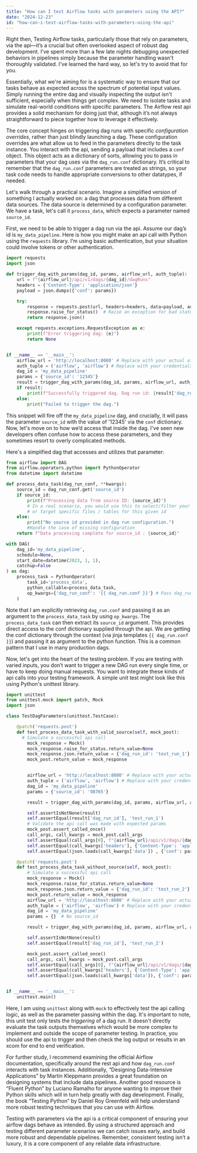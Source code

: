 ```yaml
---
title: "How can I test Airflow tasks with parameters using the API?"
date: "2024-12-23"
id: "how-can-i-test-airflow-tasks-with-parameters-using-the-api"
---
```


Right then,  Testing Airflow tasks, particularly those that rely on parameters, via the api—it’s a crucial but often overlooked aspect of robust dag development. I’ve spent more than a few late nights debugging unexpected behaviors in pipelines simply because the parameter handling wasn't thoroughly validated. I've learned the hard way, so let's try to avoid that for you.

Essentially, what we're aiming for is a systematic way to ensure that our tasks behave as expected across the spectrum of potential input values. Simply running the entire dag and visually inspecting the output isn't sufficient, especially when things get complex. We need to isolate tasks and simulate real-world conditions with specific parameters. The Airflow rest api provides a solid mechanism for doing just that, although it’s not always straightforward to piece together how to leverage it effectively.

The core concept hinges on triggering dag runs with specific *configuration overrides*, rather than just blindly launching a dag. These configuration overrides are what allow us to feed in the parameters directly to the task instance. You interact with the api, sending a payload that includes a `conf` object. This object acts as a dictionary of sorts, allowing you to pass in parameters that your dag uses via the `dag_run.conf` dictionary. It’s critical to remember that the `dag_run.conf` parameters are treated as strings, so your task code needs to handle appropriate conversions to other datatypes, if needed.

Let's walk through a practical scenario. Imagine a simplified version of something I actually worked on: a dag that processes data from different data sources. The data source is determined by a configuration parameter. We have a task, let's call it `process_data`, which expects a parameter named `source_id`.

First, we need to be able to trigger a dag run via the api. Assume our dag’s id is `my_data_pipeline`. Here is how you might make an api call with Python using the `requests` library. I’m using basic authentication, but your situation could involve tokens or other authentication.

```python
import requests
import json

def trigger_dag_with_params(dag_id, params, airflow_url, auth_tuple):
    url = f"{airflow_url}/api/v1/dags/{dag_id}/dagRuns"
    headers = {'Content-Type': 'application/json'}
    payload = json.dumps({'conf': params})

    try:
        response = requests.post(url, headers=headers, data=payload, auth=auth_tuple)
        response.raise_for_status()  # Raise an exception for bad status codes
        return response.json()

    except requests.exceptions.RequestException as e:
        print(f"Error triggering dag: {e}")
        return None


if __name__ == '__main__':
    airflow_url = 'http://localhost:8080' # Replace with your actual airflow url
    auth_tuple = ('airflow', 'airflow') # Replace with your credentials
    dag_id = 'my_data_pipeline'
    params = {'source_id': '12345'}
    result = trigger_dag_with_params(dag_id, params, airflow_url, auth_tuple)
    if result:
        print(f"Successfully triggered dag. Dag run id: {result['dag_run_id']}")
    else:
        print("Failed to trigger the dag.")
```

This snippet will fire off the `my_data_pipeline` dag, and crucially, it will pass the parameter `source_id` with the value of '12345' via the `conf` dictionary. Now, let's move on to how we’d access that inside the dag. I've seen new developers often confuse how to access these parameters, and they sometimes resort to overly complicated methods.

Here's a simplified dag that accesses and utilizes that parameter:

```python
from airflow import DAG
from airflow.operators.python import PythonOperator
from datetime import datetime

def process_data_task(dag_run_conf, **kwargs):
    source_id = dag_run_conf.get('source_id')
    if source_id:
        print(f"Processing data from source ID: {source_id}")
        # In a real scenario, you would use this to select/filter your processing logic
        # or target specific files / tables for this given id
    else:
        print("No source id provided in dag run configuration.")
        #Handle the case of missing configuration
    return f"Data processing complete for source_id : {source_id}"

with DAG(
    dag_id='my_data_pipeline',
    schedule=None,
    start_date=datetime(2023, 1, 1),
    catchup=False
) as dag:
    process_task = PythonOperator(
        task_id='process_data',
        python_callable=process_data_task,
        op_kwargs={'dag_run_conf': '{{ dag_run.conf }}'} # Pass dag_run.conf as an op_kwarg
    )
```

Note that I am explicitly retrieving `dag_run.conf` and passing it as an argument to the `process_data_task` by using `op_kwargs`. The `process_data_task` can then extract its `source_id` argument. This provides direct access to the conf dictionary supplied through the api. We are getting the conf dictionary through the context (via jinja templates `{{ dag_run.conf }}`) and passing it as argument to the python function. This is a common pattern that I use in many production dags.

Now, let's get into the heart of the testing problem. If you are testing with varied inputs, you don’t want to trigger a new DAG run every single time, or have to keep doing manual requests. You want to integrate these kinds of api calls into your testing framework. A simple unit test might look like this using Python's unittest library.

```python
import unittest
from unittest.mock import patch, Mock
import json

class TestDagParameters(unittest.TestCase):

    @patch('requests.post')
    def test_process_data_task_with_valid_source(self, mock_post):
      # Simulate a successful api call
        mock_response = Mock()
        mock_response.raise_for_status.return_value=None
        mock_response.json.return_value = {'dag_run_id': 'test_run_1'}
        mock_post.return_value = mock_response


        airflow_url = 'http://localhost:8080' # Replace with your actual airflow url
        auth_tuple = ('airflow', 'airflow') # Replace with your credentials
        dag_id = 'my_data_pipeline'
        params = {'source_id': '98765'}

        result = trigger_dag_with_params(dag_id, params, airflow_url, auth_tuple)

        self.assertIsNotNone(result)
        self.assertEqual(result['dag_run_id'], 'test_run_1')
        # Validate the api call was made with expected params
        mock_post.assert_called_once()
        call_args, call_kwargs = mock_post.call_args
        self.assertEqual(call_args[0], f"{airflow_url}/api/v1/dags/{dag_id}/dagRuns")
        self.assertEqual(call_kwargs['headers'], {'Content-Type': 'application/json'})
        self.assertEqual(json.loads(call_kwargs['data']) , {'conf': params})

    @patch('requests.post')
    def test_process_data_task_without_source(self, mock_post):
        # Simulate a successful api call
        mock_response = Mock()
        mock_response.raise_for_status.return_value=None
        mock_response.json.return_value = {'dag_run_id': 'test_run_2'}
        mock_post.return_value = mock_response
        airflow_url = 'http://localhost:8080' # Replace with your actual airflow url
        auth_tuple = ('airflow', 'airflow') # Replace with your credentials
        dag_id = 'my_data_pipeline'
        params = {}  # No source_id

        result = trigger_dag_with_params(dag_id, params, airflow_url, auth_tuple)

        self.assertIsNotNone(result)
        self.assertEqual(result['dag_run_id'], 'test_run_2')

        mock_post.assert_called_once()
        call_args, call_kwargs = mock_post.call_args
        self.assertEqual(call_args[0], f"{airflow_url}/api/v1/dags/{dag_id}/dagRuns")
        self.assertEqual(call_kwargs['headers'], {'Content-Type': 'application/json'})
        self.assertEqual(json.loads(call_kwargs['data']), {'conf': params})


if __name__ == '__main__':
    unittest.main()

```

Here, I am using `unittest` along with `mock` to effectively test the api calling logic, as well as the parameter passing within the dag. It's important to note, this unit test only tests the *triggering* of a dag run. It doesn't directly evaluate the task outputs themselves which would be more complex to implement and outside the scope of parameter testing. In practice, you should use the api to trigger and then check the log output or results in an xcom for end to end verification.

For further study, I recommend examining the official Airflow documentation, specifically around the rest api and how `dag_run.conf` interacts with task instances. Additionally, “Designing Data-Intensive Applications” by Martin Kleppmann provides a great foundation on designing systems that include data pipelines. Another good resource is “Fluent Python” by Luciano Ramalho for anyone wanting to improve their Python skills which will in turn help greatly with dag development. Finally, the book “Testing Python” by Daniel Roy Greenfeld will help understand more robust testing techniques that you can use with Airflow.

Testing with parameters via the api is a critical component of ensuring your airflow dags behave as intended. By using a structured approach and testing different parameter scenarios we can catch issues early, and build more robust and dependable pipelines. Remember, consistent testing isn’t a luxury, it is a core component of any reliable data infrastructure.

